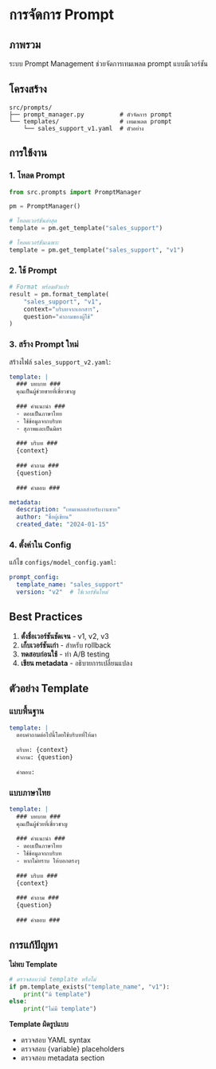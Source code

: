 # การจัดการ Prompt

## ภาพรวม

ระบบ Prompt Management ช่วยจัดการเทมเพลต prompt แบบมีเวอร์ชัน

## โครงสร้าง

```
src/prompts/
├── prompt_manager.py          # ตัวจัดการ prompt
└── templates/                 # เทมเพลต prompt
    └── sales_support_v1.yaml  # ตัวอย่าง
```

## การใช้งาน

### 1. โหลด Prompt

```python
from src.prompts import PromptManager

pm = PromptManager()

# โหลดเวอร์ชันล่าสุด
template = pm.get_template("sales_support")

# โหลดเวอร์ชันเฉพาะ
template = pm.get_template("sales_support", "v1")
```

### 2. ใช้ Prompt

```python
# Format พร้อมตัวแปร
result = pm.format_template(
    "sales_support", "v1",
    context="บริบทจากเอกสาร",
    question="คำถามของผู้ใช้"
)
```

### 3. สร้าง Prompt ใหม่

สร้างไฟล์ `sales_support_v2.yaml`:

```yaml
template: |
  ### บทบาท ###
  คุณเป็นผู้ช่วยขายที่เชี่ยวชาญ
  
  ### คำแนะนำ ###
  - ตอบเป็นภาษาไทย
  - ใช้ข้อมูลจากบริบท
  - สุภาพและเป็นมิตร
  
  ### บริบท ###
  {context}
  
  ### คำถาม ###
  {question}
  
  ### คำตอบ ###

metadata:
  description: "เทมเพลตสำหรับงานขาย"
  author: "ชื่อผู้เขียน"
  created_date: "2024-01-15"
```

### 4. ตั้งค่าใน Config

แก้ไข `configs/model_config.yaml`:

```yaml
prompt_config:
  template_name: "sales_support"
  version: "v2"  # ใช้เวอร์ชันใหม่
```

## Best Practices

1. **ตั้งชื่อเวอร์ชันชัดเจน** - v1, v2, v3
2. **เก็บเวอร์ชันเก่า** - สำหรับ rollback
3. **ทดสอบก่อนใช้** - ทำ A/B testing
4. **เขียน metadata** - อธิบายการเปลี่ยนแปลง

## ตัวอย่าง Template

### แบบพื้นฐาน
```yaml
template: |
  ตอบคำถามต่อไปนี้โดยใช้บริบทที่ให้มา
  
  บริบท: {context}
  คำถาม: {question}
  
  คำตอบ:
```

### แบบภาษาไทย
```yaml
template: |
  ### บทบาท ###
  คุณเป็นผู้ช่วยที่เชี่ยวชาญ
  
  ### คำแนะนำ ###
  - ตอบเป็นภาษาไทย
  - ใช้ข้อมูลจากบริบท
  - หากไม่ทราบ ให้บอกตรงๆ
  
  ### บริบท ###
  {context}
  
  ### คำถาม ###
  {question}
  
  ### คำตอบ ###
```

## การแก้ปัญหา

**ไม่พบ Template**
```python
# ตรวจสอบว่ามี template หรือไม่
if pm.template_exists("template_name", "v1"):
    print("มี template")
else:
    print("ไม่มี template")
```

**Template ผิดรูปแบบ**
- ตรวจสอบ YAML syntax
- ตรวจสอบ {variable} placeholders
- ตรวจสอบ metadata section 